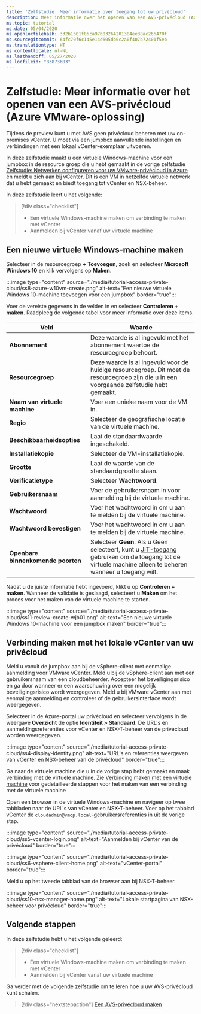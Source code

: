 ```yaml
---
title: 'Zelfstudie: Meer informatie over toegang tot uw privécloud'
description: Meer informatie over het openen van een AVS-privécloud (Azure VMware-oplossing)
ms.topic: tutorial
ms.date: 05/04/2020
ms.openlocfilehash: 332b1b01f05ca97b03264201384ee38ac266470f
ms.sourcegitcommit: 64fc70f6c145e14d605db0c2a0f407b72401f5eb
ms.translationtype: HT
ms.contentlocale: nl-NL
ms.lasthandoff: 05/27/2020
ms.locfileid: "83873603"
---
```

# <a name="tutorial-learn-how-to-access-an-azure-vmware-solution-avs-private-cloud"></a>Zelfstudie: Meer informatie over het openen van een AVS-privécloud (Azure VMware-oplossing)

Tijdens de preview kunt u met AVS geen privécloud beheren met uw on-premises vCenter. U moet via een jumpbox aanvullende instellingen en verbindingen met een lokaal vCenter-exemplaar uitvoeren. 

In deze zelfstudie maakt u een virtuele Windows-machine voor een jumpbox in de resource groep die u hebt gemaakt in de vorige zelfstudie [Zelfstudie: Netwerken configureren voor uw VMware-privécloud in Azure](tutorial-configure-networking.md) en meldt u zich aan bij vCenter. Dit is een VM in hetzelfde virtuele netwerk dat u hebt gemaakt en biedt toegang tot vCenter en NSX-beheer. 

In deze zelfstudie leert u het volgende:

> [!div class="checklist"]
> * Een virtuele Windows-machine maken om verbinding te maken met vCenter
> * Aanmelden bij vCenter vanaf uw virtuele machine

## <a name="create-a-new-windows-virtual-machine"></a>Een nieuwe virtuele Windows-machine maken

Selecteer in de resourcegroep **+ Toevoegen**, zoek en selecteer **Microsoft Windows 10** en klik vervolgens op **Maken**.

:::image type="content" source="./media/tutorial-access-private-cloud/ss8-azure-w10vm-create.png" alt-text="Een nieuwe virtuele Windows 10-machine toevoegen voor een jumpbox" border="true":::

Voer de vereiste gegevens in de velden in en selecteer **Controleren + maken**. Raadpleeg de volgende tabel voor meer informatie over deze items.

| Veld | Waarde |
| --- | --- |
| **Abonnement** | Deze waarde is al ingevuld met het abonnement waartoe de resourcegroep behoort. |
| **Resourcegroep** | Deze waarde is al ingevuld voor de huidige resourcegroep. Dit moet de resourcegroep zijn die u in een voorgaande zelfstudie hebt gemaakt. |
| **Naam van virtuele machine** | Voer een unieke naam voor de VM in. |
| **Regio** | Selecteer de geografische locatie van de virtuele machine. |
| **Beschikbaarheidsopties** | Laat de standaardwaarde ingeschakeld. |
| **Installatiekopie** | Selecteer de VM-installatiekopie. |
| **Grootte** | Laat de waarde van de standaardgrootte staan. |
| **Verificatietype**  | Selecteer **Wachtwoord**. |
| **Gebruikersnaam** | Voer de gebruikersnaam in voor aanmelding bij de virtuele machine. |
| **Wachtwoord** | Voer het wachtwoord in om u aan te melden bij de virtuele machine. |
| **Wachtwoord bevestigen** | Voer het wachtwoord in om u aan te melden bij de virtuele machine. |
| **Openbare binnenkomende poorten** | Selecteer **Geen**. Als u Geen selecteert, kunt u [JIT-toegang](../security-center/security-center-just-in-time.md#configure-jit-access-from-an-azure-vms-page-) gebruiken om de toegang tot de virtuele machine alleen te beheren wanneer u toegang wilt.  |

Nadat u de juiste informatie hebt ingevoerd, klikt u op **Controleren + maken**. Wanneer de validatie is geslaagd, selecteert u **Maken** om het proces voor het maken van de virtuele machine te starten.

:::image type="content" source="./media/tutorial-access-private-cloud/ss11-review-create-wjb01.png" alt-text="Een nieuwe virtuele Windows 10-machine voor een jumpbox maken" border="true":::

## <a name="connect-to-the-local-vcenter-of-your-private-cloud"></a>Verbinding maken met het lokale vCenter van uw privécloud

Meld u vanuit de jumpbox aan bij de vSphere-client met eenmalige aanmelding voor VMware vCenter. Meld u bij de vSphere-client aan met een gebruikersnaam van een cloudbeheerder. Accepteer het beveiligingsrisico en ga door wanneer er een waarschuwing over een mogelijk beveiligingsrisico wordt weergegeven. Meld u bij VMware vCenter aan met eenmalige aanmelding en controleer of de gebruikersinterface wordt weergegeven.

Selecteer in de Azure-portal uw privécloud en selecteer vervolgens in de weergave **Overzicht** de optie **Identiteit > Standaard**. De URL's en aanmeldingsreferenties voor vCenter en NSX-T-beheer van de privécloud worden weergegeven.

:::image type="content" source="./media/tutorial-access-private-cloud/ss4-display-identity.png" alt-text="URL's en referenties weergeven van vCenter en NSX-beheer van de privécloud" border="true":::

Ga naar de virtuele machine die u in de vorige stap hebt gemaakt en maak verbinding met de virtuele machine. Zie [Verbinding maken met een virtuele machine](../virtual-machines/windows/connect-logon.md#connect-to-the-virtual-machine) voor gedetailleerde stappen voor het maken van een verbinding met de virtuele machine

Open een browser in de virtuele Windows-machine en navigeer op twee tabbladen naar de URL's van vCenter en NSX-T-beheer. Voer op het tabblad vCenter de `cloudadmin@vmcp.local`-gebruikersreferenties in uit de vorige stap.

:::image type="content" source="./media/tutorial-access-private-cloud/ss5-vcenter-login.png" alt-text="Aanmelden bij vCenter van de privécloud" border="true":::

:::image type="content" source="./media/tutorial-access-private-cloud/ss6-vsphere-client-home.png" alt-text="vCenter-portal" border="true":::

Meld u op het tweede tabblad van de browser aan bij NSX-T-beheer.

:::image type="content" source="./media/tutorial-access-private-cloud/ss10-nsx-manager-home.png" alt-text="Lokale startpagina van NSX-beheer voor privécloud" border="true":::

## <a name="next-steps"></a>Volgende stappen

In deze zelfstudie hebt u het volgende geleerd:

> [!div class="checklist"]
> * Een virtuele Windows-machine maken om verbinding te maken met vCenter
> * Aanmelden bij vCenter vanaf uw virtuele machine

Ga verder met de volgende zelfstudie om te leren hoe u uw AVS-privécloud kunt schalen.

> [!div class="nextstepaction"]
> [Een AVS-privécloud maken](tutorial-scale-private-cloud.md)
